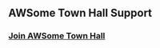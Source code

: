 ## AWSome Town Hall Support

### [Join AWSome Town Hall](https://github.com/AWSome-Town-Hall/AWSome-Town-Hall-Support/issues/new?assignees=&labels=invite+me+to+the+organisation&template=invitation.md&title=Please+invite+me+to+the+GitHub+Community+Organization)


